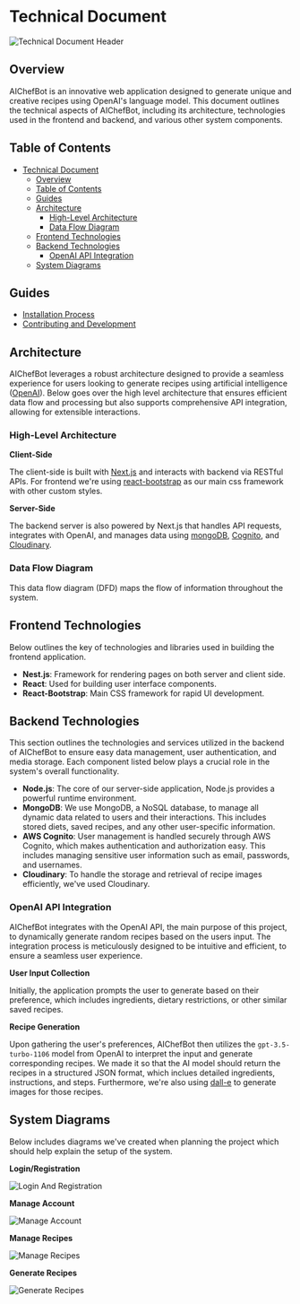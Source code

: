 # Technical Document

![Technical Document Header](https://github.com/rjwignar/AIChefBot/assets/97624401/79957b9e-83e2-4e6f-912e-1bf1f23c17f0)

## Overview

AIChefBot is an innovative web application designed to generate unique and creative recipes using OpenAI's language model. This document outlines the technical aspects of AIChefBot, including its architecture, technologies used in the frontend and backend, and various other system components.

## Table of Contents

- [Technical Document](#technical-document)
  - [Overview](#overview)
  - [Table of Contents](#table-of-contents)
  - [Guides](#guides)
  - [Architecture](#architecture)
    - [High-Level Architecture](#high-level-architecture)
    - [Data Flow Diagram](#data-flow-diagram)
  - [Frontend Technologies](#frontend-technologies)
  - [Backend Technologies](#backend-technologies)
    - [OpenAI API Integration](#openai-api-integration)
  - [System Diagrams](#system-diagrams)

## Guides

- [Installation Process](./Installation.md)
- [Contributing and Development](./CONTRIBUTING.md)

## Architecture

AIChefBot leverages a robust architecture designed to provide a seamless experience for users looking to generate recipes using artificial intelligence ([OpenAI](https://openai.com/product)). Below goes over the high level architecture that ensures efficient data flow and processing but also supports comprehensive API integration, allowing for extensible interactions.

### High-Level Architecture

**Client-Side**

The client-side is built with [Next.js](https://nestjs.com/) and interacts with backend via RESTful APIs. For frontend we're using [react-bootstrap](https://react-bootstrap.netlify.app/) as our main css framework with other custom styles.

**Server-Side**

The backend server is also powered by Next.js that handles API requests, integrates with OpenAI, and manages data using [mongoDB](https://www.mongodb.com/), [Cognito](https://aws.amazon.com/cognito/), and [Cloudinary](https://cloudinary.com/).

### Data Flow Diagram

This data flow diagram (DFD) maps the flow of information throughout the system.

## Frontend Technologies

Below outlines the key of technologies and libraries used in building the frontend application.

- **Nest.js**: Framework for rendering pages on both server and client side.
- **React**: Used for building user interface components.
- **React-Bootstrap**: Main CSS framework for rapid UI development.

## Backend Technologies

This section outlines the technologies and services utilized in the backend of AIChefBot to ensure easy data management, user authentication, and media storage. Each component listed below plays a crucial role in the system's overall functionality.

- **Node.js**: The core of our server-side application, Node.js provides a powerful runtime environment.
- **MongoDB**: We use MongoDB, a NoSQL database, to manage all dynamic data related to users and their interactions. This includes stored diets, saved recipes, and any other user-specific information.
- **AWS Cognito**: User management is handled securely through AWS Cognito, which makes authentication and authorization easy. This includes managing sensitive user information such as email, passwords, and usernames.
- **Cloudinary**: To handle the storage and retrieval of recipe images efficiently, we've used Cloudinary.

### OpenAI API Integration

AIChefBot integrates with the OpenAI API, the main purpose of this project, to dynamically generate random recipes based on the users input. The integration process is meticulously designed to be intuitive and efficient, to ensure a seamless user experience.

**User Input Collection**

Initially, the application prompts the user to generate based on their preference, which includes ingredients, dietary restrictions, or other similar saved recipes.

**Recipe Generation**

Upon gathering the user's preferences, AIChefBot then utilizes the `gpt-3.5-turbo-1106` model from OpenAI to interpret the input and generate corresponding recipes. We made it so that the AI model should return the recipes in a structured JSON format, which inclues detailed ingredients, instructions, and steps. Furthermore, we're also using [dall-e](https://openai.com/dall-e-3) to generate images for those recipes.


## System Diagrams

Below includes diagrams we've created when planning the project which should help explain the setup of the system.

**Login/Registration**

![Login And Registration](https://github.com/rjwignar/AIChefBot/assets/97624401/b2c1dfd9-a42b-4c72-9657-9735ba240086)

**Manage Account**

![Manage Account](https://github.com/rjwignar/AIChefBot/assets/97624401/6845a904-2579-4433-a98f-55a67e8a73bf)


**Manage Recipes**

![Manage Recipes](https://github.com/rjwignar/AIChefBot/assets/97624401/bdee0f82-3367-42fd-803b-e5926e627220)


**Generate Recipes**

![Generate Recipes](https://github.com/rjwignar/AIChefBot/assets/97624401/f62274a6-b9e5-4c7a-9963-7da440de532d)
